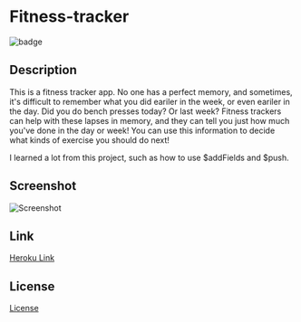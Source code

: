 # Fitness-tracker
![badge](https://img.shields.io/badge/license-MIT-green)

## Description
This is a fitness tracker app. No one has a perfect memory, and sometimes, it's difficult to remember what you did eariler in the week, or even eariler in the day. Did you do bench presses today? Or last week? Fitness trackers can help with these lapses in memory, and they can tell you just how much you've done in the day or week! You can use this information to decide what kinds of exercise you should do next!

I learned a lot from this project, such as how to use $addFields and $push.

## Screenshot
![Screenshot](https://user-images.githubusercontent.com/70443846/121448288-2d525500-c94c-11eb-90ba-0e6caa913e3f.png)

## Link
<a href="https://aurora-fitness-tracker.herokuapp.com/">Heroku Link</a>

## License
<a href="./LICENSE.txt">License</a>